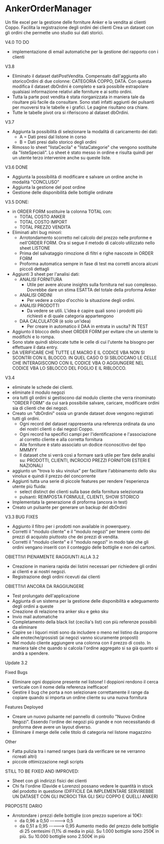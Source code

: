 # AnkerOrderManager
Un file excel per la gestione delle forniture Anker e la vendita ai clienti Coppo.
Facilita la registrazione degli ordini dei clienti
Crea un dataset con gli ordini che permette uno studio sui dati storici.




V4.0
TO DO
- implementazione di email automatiche per la gestione del rapporto con i clienti


V3.8
- Eliminato il dataset datiPostVendita. Compensato dall'aggiunta allo storicoOrdini di due colonne: CATEGORIA COPPO, DATA. Con questa modifica il dataset dbOrdini è completo e sarà possibile estrapolare qualsiasi informazione relativi alle forniture e ai sotto ordini.
- Tutta la parte post vendita è stata riorganizzata in maniera tale da risultare più facile da consultare. Sono stati infatti aggiunti dei pulsanti per muoversi tra le tabelle e i grafici. Le pagine risultano ora chiare.
- Tutte le tabelle pivot ora si riferiscono al dataset dbOrdini.

V3.7
- Aggiunta la possibilità di selezionare la modalità di caricamento dei dati:
    - A = Dati presi dal listone in corso
    - B = Dati presi dallo storico degli ordini
- Rimosso lo sheet "listaCecila" e "listaCategorie" che vengono sostituite da "listeSpeciali". Lo sheet è stato messo in ordine e risulta quindi per un utente terzo intervenire anche su queste liste.

V3.6
DONE
- Aggiunta la possibilità di modificare e salvare un ordine anche in modalità "CONCLUSO"
- Aggiunta la gestione del post ordine
- Gestione delle disponibilità delle bottiglie ordinate

V3.5
DONE:
- in ORDER FORM sostituire la colonna TOTAL con:
  - TOTAL COSTO ANKER
  - TOTAL COSTO IMPORT
  - TOTAL PREZZO VENDITA
- Eliminati altri bug minori:
  - Arrotondamento scorretto nel calcolo del prezzo nelle proforme e nell'ORDER FORM. Ora si segue il metodo di calcolo utilizzato nello sheet LISTONE
  - Prima del salvataggio rimozione di filtri e righe nascoste in ORDER FORM
  - Proforma automatica sempre in fase di test ma corretti ancora alcuni piccoli dettagli
- Aggiunti 3 sheet per l'analisi dati:
  - ANALISI FORNITURA
    - Utile per avere alcune insights sulla fornitura nel suo complesso. Dovrebbe dare un stima ESATTA del totale della proforma Anker
  - ANALISI ORDINI
    - Per vedere a colpo d'occhio la situazione degli ordini.
  - ANALISI PRODOTTI
    - Da vedere se utili. L'idea è capire quali sono i prodotti più richiesti e di quale categoria appartengono
  - DAA CALCULATOR (è solo un'idea)
    - Per creare in automatico il DAA in entrata in uscita?
IN TEST
- Aggiunto il blocco dello sheet ORDER FORM per evitare che un utente lo modifichi e lo rompa.
- Sono state quindi sbloccate tutte le celle di cui l'utente ha bisogno per effettuare il data entry.
- DA VERIFICARE CHE TUTTE LE MACRO E IL CODICE VBA NON SI SCONTRI CON IL BLOCCO. IN QUEL CASO O SI SBLOCCANO LE CELLE CHE INTERAGISCONO CON IL CODICE VBA O AGGIUNGERE NEL CODICE VBA LO SBLOCCO DEL FOGLIO E IL RIBLOCCO.

  
V3.4
- eliminate le schede dei clienti.
- eliminate il modulo negozi
- ora tutti gli ordini si gestiscono dal modulo cliente che verra rinominato "ORDER FORM" da cui sarà possibilie salvare, caricare, modificare ordini sia di clienti che dei negozi.
- Creato un "dbOrdini" ossia un grande dataset dove vengono registrati tutti gli ordini.
  - Ogni record del dataset rappresenta una referenza ordinata da uno dei nostri clienti o dai negozi Coppo.
  - Ogni record ha specifici campi per l'identificazione e l'associazione al corretto cliente e alla corretta fornitura
  - Alle forniture è stato associato un dodice riconoscitivo del tipo MMMYY
  - Il dataset che si verrà così a formare sarà utile per fare delle analisi su: PRODOTTI, CLIENTI, INCROCIO PREZZI FORNITORI ESTERI E NAZIONALI
- aggiunto un "trova lo sku vinolux" per facilitare l'abbinamento dello sku vinolux e quindi il prezzo del concorrente
- Aggiunti tutta una serie di piccole features per rendere l'esperienza utente più fluida:
  - select distinct dei clienti sulla base della fornitura selezionata
  - pulsanti: REIMPOSTA FORMULE, CLIENTI, SHOW STORICO
- Implementata la generazione di proforma (ancora in test)
- Creato un pulsante per generare un backup del dbOrdini

V3.3 BUG FIXES 
- Aggiunto il filtro per i prodotti non available in powerquery.
- Corretti il "modulo cliente" e il "modulo negozi" per tenere conto dei prezzi di acquisto piuttosto che dei prezzi di vendita.
- Corretti il "modulo cliente" e il "modulo negozi" in modo tale che gli ordini vengano inseriti con il conteggio delle bottiglie e non dei cartoni.


OBIETTIVI PIENAMENTE RAGGIUNTI ALLA 3.2
- Creazione in maniera rapida dei listini necessari per richiedere gli ordini ai clienti e ai nostri negozi.
- Registrazione degli ordini ricevuti dai clienti

OBIETTIVI ANCORA DA RAGGIUNGERE
- Test prolungato dell'applicazione
- Aggiunta di un sistema per la gestione delle disponibilità e adeguamento degli ordini a queste
- Creazione di relazione tra anker sku e geko sku
- Invio mail automatiche
- Completamento della black list (cecilia's list) con più referenze possibili da eliminare
- Capire se i liquori misti sono da includere o meno nel listino da proporre alle enoteche/grossisti (ai negozi vanno sicuramente proposti)
- Nel modulo cliente aggiungere una colonna con il prezzo di costo. In maniera tale che quando si calcola l'ordine aggregato si sa già quanto si andrà a spendere.


Update 3.2

Fixed Bugs
- Eliminare ogni doppione presente nel listone! I doppioni rendono il cerca verticale con il nome della referenza inefficace!
- Gestire il bug che porta a non selezionare correttamente il range da copiare quando si importa un ordine cliente su una nuova fornitura 

Features Deployed
- Creare un nuovo pulsante nel pannello di controllo "Nuovo Ordine Negozi". Essendo l'ordine dei negozi più grande e non necessitando di proforma deve avere un layout diverso.
- Eliminare il merge delle celle titolo di categoria nel listone magazzino

Other
- Fatta pulizia tra i named ranges (sarà da verificare se ne verranno ricreati altri)
- piccole ottimizzazione negli scripts

  
STILL TO BE FIXED AND IMPROVED:
  - Sheet con gli indirizzi fisici dei clienti
  - Chi fa l'ordine (Davide e Lorenzo) possano vedere le quantità in stock del prodotto in questione (DIFFICILE DA IMPLEMENTARE SERVIREBBE UN DATASET CON GLI INCROCI TRA GLI SKU COPPO E QUELLI ANKER)

PROPOSTE DARIO
- Arrotondare i prezzi delle bottiglie (con prezzo superiore ai 10€):
  - da 0,96 a 0,50 -----> 0,5
  - da 0,51 a 0,95 -----> 0,95
Aumento medio del prezzo delle bottiglie di 25 centesimi (1,1% di media in più).
Su 1.000 bottiglie sono 250€ in più.
Su 10.000 bottiglie sono 2.500€ in più 
